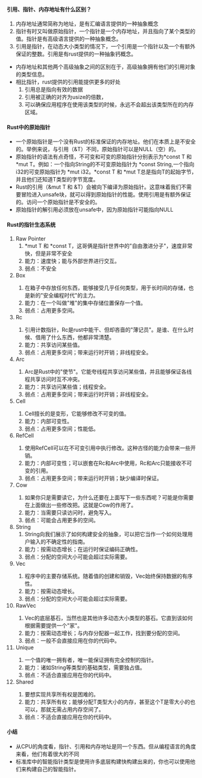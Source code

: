 #### 引用、指针、内存地址有什么区别？

1. 内存地址通常简称为地址，是有汇编语言提供的一种抽象概念
2. 指针有时又叫做原始指针，一个指针是一个内存地址，并且指向了某个类型的值。指针是有高级语言提供的一种抽象概念。
3. 引用是指针，在动态大小类型的情况下，一个引用是一个指针以及一个有额外保证的整数。引用是有rust提供的一种抽象钙概念。

- 内存地址和其他两个高级抽象之间的区别在于，高级抽象拥有他们的引用对象的类型信息。
- 相比指针，rust提供的引用能提供更多的好处
    1. 引用总是指向有效的数据
    2. 引用被正确的对齐为usize的倍数，
    3. 可以确保应用程序在使用该类型的时候，永远不会超出该类型所在的内存区域。

#### Rust中的原始指针

- 一个原始指针是一个没有Rust的标准保证的内存地址。他们在本质上是不安全的。举例来说，与引用（&T）不同，原始指针可以是NULL（空）的。
- 原始指针的语法有点奇怪，不可变和可变的原始指针分别表示为*const T 和 *mut T。例如：一个指向String的不可变原始指针为 *const
  String,一个指向i32的可变原始指针为 *mut i32。*const T 和 *mut T总是指向T的起始字节，并且他们还知道T类型的字节宽度。
- Rust的引用（&mut T 和 &T）会被向下编译为原始指针。这意味着我们不需要冒险进入unsafe块，就可以得到原始指针的性能。使用引用是有额外保证的。访问一个原始指针是不安全的。
- 原始指针的解引用必须放在unsafe中，因为原始指针可能指向NULL

#### Rust的指针生态系统

1. Raw Pointer
    1. *mut T 和 *const T，这哥俩是指针世界中的"自由激进分子"，速度非常快，但是非常不安全
    2. 能力：速度快；能与外部世界进行交互。
    3. 弱点：不安全
2. Box<T>
    1. 在箱子中存放任何东西，能够接受几乎任何类型，用于长时间的存储，也是新的"安全编程时代"的主力。
    2. 能力：在一个叫做"堆"的集中存储位置保存一个值。
    3. 弱点：占用更多空间。
3. Rc<T>
    1. 引用计数指针，Rc<T>是rust中能干、但却吝啬的"薄记员"。是谁、在什么时候、借用了什么东西，他都非常清楚。
    2. 能力：共享访问某些值。
    3. 弱点：占用更多空间；带来运行时开销；非线程安全。
4. Arc<T>
    1. Arc<T>是Rust中的"使节"。它能夸线程共享访问某些值，并且能够保证各线程共享访问时互不冲突。
    2. 能力：共享访问某些值；线程安全。
    3. 弱点：占用更多空间；带来运行时开销；非线程安全。
5. Cell<T>
    1. Cell<T>擅长的是变形，它能够修改不可变的值。
    2. 能力：内部可变性。
    3. 弱点：占用更多空间；性能低。
6. RefCell<T>
    1. 使用RefCell<T>可以在不可变引用中执行修改。这种古怪的能力会带来一些开销。
    2. 能力：内部可变性；可以嵌套在Rc和Arc中使用，Rc和Arc只能接收不可变的引用。
    3. 弱点：占用更多空间；带来运行时开销；缺少编译时保证。
7. Cow<T>
    1. 如果你只是需要读它，为什么还要在上面写下一些东西呢？可能是你需要在上面做出一些修改把。这就是Cow的作用了。
    2. 能力：当需要只读访问时，避免写入。
    3. 弱点：可能会占用更多的空间。
8. String
    1. String向我们展示了如何构建安全的抽象，可以把它当作一个如何处理用户输入的不确定性的指南。
    2. 能力：按需动态增长；在运行时保证编码正确性。
    3. 弱点：分配的空间大小可能会超过实际需要。
9. Vec<T>
    1. 程序中的主要存储系统。随着值的创建和销毁，Vec<T>始终保持数据的有序性。
    2. 能力：按需动态增长。
    3. 弱点：分配的空间大小可能会超过实际需要。
10. RawVec<T>
    1. Vec<T>的底层基石，当然也是其他许多动态大小类型的基石。它直到该如何根据需要提供一个"家"。
    2. 能力：按需动态增长；与内存分配器一起工作，找到要分配的空间。
    3. 弱点：一般不会直接应用在你的代码中。
11. Unique<T>
    1. 一个值的唯一拥有者，唯一能保证拥有完全控制的指针。
    2. 能力：诸如String等类型的基础类型，需要独占值。
    3. 弱点：不适合直接应用在你的代码中。
12. Shared<T>
    1. 要想实现共享所有权是困难的。
    2. 能力：共享所有权；能够分配T类型大小的内存，甚至这个T是零大小的也可以，那就无需占用内存空间了。
    3. 弱点：不适合直接应用在你的代码中。

#### 小结

- 从CPU的角度看，指针、引用和内存地址是同一个东西。但从编程语言的角度来看，他们有着很大的不同
- 标准库中的智能指针类型是使用许多底层构建快构建出来的，你也可以使用他们来构建自己的智能指针。